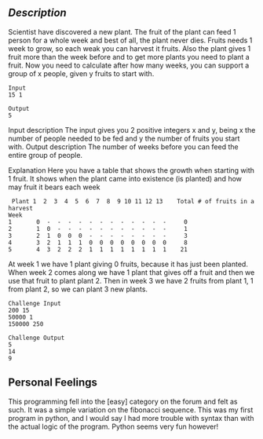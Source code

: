 *Description*
----------
Scientist have discovered a new plant. The fruit of the plant can feed 1 person for a whole week and best of all, the plant never dies. Fruits needs 1 week to grow, so each weak you can harvest it fruits. Also the plant gives 1 fruit more than the week before and to get more plants you need to plant a fruit.
Now you need to calculate after how many weeks, you can support a group of x people, given y fruits to start with.

    Input
    15 1
    
    Output
    5

Input description
The input gives you 2 positive integers x and y, being x the number of people needed to be fed and y the number of fruits you start with.
Output description
The number of weeks before you can feed the entire group of people.

Explanation
Here you have a table that shows the growth when starting with 1 fruit. It shows when the plant came into existence (is planted) and how may fruit it bears each week

     Plant 1  2  3  4  5  6  7  8  9 10 11 12 13    Total # of fruits in a harvest
    Week
    1       0  -  -  -  -  -  -  -  -  -  -  -  -     0
    2       1  0  -  -  -  -  -  -  -  -  -  -  -     1
    3       2  1  0  0  0  -  -  -  -  -  -  -  -     3
    4       3  2  1  1  1  0  0  0  0  0  0  0  0     8
    5       4  3  2  2  2  1  1  1  1  1  1  1  1    21  

At week 1 we have 1 plant giving 0 fruits, because it has just been planted.
When week 2 comes along we have 1 plant that gives off a fruit and then we use that fruit to plant plant 2.
Then in week 3 we have 2 fruits from plant 1, 1 from plant 2, so we can plant 3 new plants.

    Challenge Input
    200 15
    50000 1
    150000 250

    Challenge Output
    5
    14
    9 

Personal Feelings
-----------------
This programming fell into the [easy] category on the forum and felt as such. It was a simple variation on the fibonacci sequence. This was my first program in python, and I would say I had more trouble with syntax than with the actual logic of the program. Python seems very fun however!
